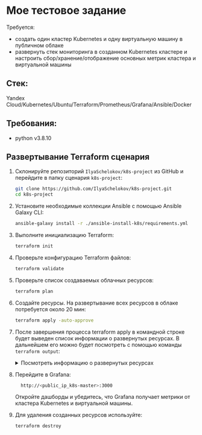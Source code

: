 # Мое тестовое задание
Требуется:
- создать один кластер Kubernetes и одну виртуальную машину в публичном облаке
- развернуть стек мониторинга в созданном Kubernetes кластере и настроить сбор/хранение/отображение основных метрик кластера и виртуальной машины

## Стек:
Yandex Cloud/Kubernetes/Ubuntu/Terraform/Prometheus/Grafana/Ansible/Docker

## Требования:
- python v3.8.10

## Развертывание Terraform сценария
1. Склонируйте репозиторий `IlyaSchelokov/k8s-project` из GitHub и перейдите в папку сценария `k8s-project`:
    ```bash
    git clone https://github.com/IlyaSchelokov/k8s-project.git
    cd k8s-project
    ```
2. Установите необходимые коллекции Ansible с помощью Ansible Galaxy CLI:
   ```bash
   ansible-galaxy install -r ./ansible-install-k8s/requirements.yml
   ```
2. Выполните инициализацию Terraform:
    ```bash
    terraform init
    ```
3. Проверьте конфигурацию Terraform файлов:
    ```bash
    terraform validate
    ```
4. Проверьте список создаваемых облачных ресурсов:
    ```bash
    terraform plan
    ```
5. Создайте ресурсы. На развертывание всех ресурсов в облаке потребуется около 20 мин:
    ```bash
    terraform apply -auto-approve
    ```
6. После завершения процесса terraform apply в командной строке будет выведен список информации о развернутых ресурсах. В дальнейшем его можно будет посмотреть с помощью команды `terraform output`:

    <details>
    <summary>Посмотреть информацию о развернутых ресурсах</summary>

    | Название | Описание |
    | ----------- | ----------- |
    | `public_ip_k8s-master` | Публичный IP-адрес k8s-master

    </details>

7. Перейдите в Grafana:
    ```bash
      http://<public_ip_k8s-master>:3000
    ```
   Откройте дашборды и убедитесь, что Grafana получает метрики от кластера Kubernetes и виртуальной машины.

8. Для удаления созданных ресурсов используйте:
    ```bash
    terraform destroy
    ```
